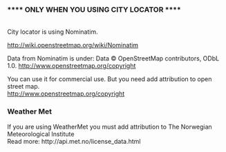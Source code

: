<h3>**** ONLY WHEN YOU USING CITY LOCATOR ****</h3>
<br>
City locator is using Nominatim.

http://wiki.openstreetmap.org/wiki/Nominatim

Data from Nominatim is under: 
Data © OpenStreetMap contributors, ODbL 1.0. http://www.openstreetmap.org/copyright

You can use it for commercial use. But you need add attribution to open street map.
<br>
http://www.openstreetmap.org/copyright

<h3>Weather Met</h3>
If you are using WeatherMet you must add attribution to The Norwegian Meteorological Institute
<br>Read more: http://api.met.no/license_data.html

